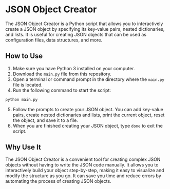 # JSON Object Creator

The JSON Object Creator is a Python script that allows you to interactively create a JSON object by specifying its key-value pairs, nested dictionaries, and lists. It is useful for creating JSON objects that can be used as configuration files, data structures, and more.

## How to Use

1. Make sure you have Python 3 installed on your computer.
2. Download the `main.py` file from this repository.
3. Open a terminal or command prompt in the directory where the `main.py` file is located.
4. Run the following command to start the script:

```c
python main.py
```


5. Follow the prompts to create your JSON object. You can add key-value pairs, create nested dictionaries and lists, print the current object, reset the object, and save it to a file.
6. When you are finished creating your JSON object, type `done` to exit the script.

## Why Use It

The JSON Object Creator is a convenient tool for creating complex JSON objects without having to write the JSON code manually. It allows you to interactively build your object step-by-step, making it easy to visualize and modify the structure as you go. It can save you time and reduce errors by automating the process of creating JSON objects.
